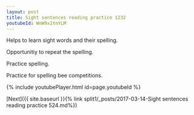```yaml
---
layout: post
title: Sight sentences reading practice 1232
youtubeId: WnW9x1YnYLM
---
```

 
 
Helps to learn sight words and their spelling.

Opportunitiy to repeat the spelling. 

Practice spelling. 
 
Practice for spelling bee competitions. 
 
{% include youtubePlayer.html id=page.youtubeId %}
 
 

[Next]({{ site.baseurl }}{% link  split1/_posts/2017-03-14-Sight sentences reading practice 524.md%})
 
